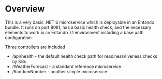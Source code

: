 # Overview
This is a very basic .NET 6 microservice which is deployable in an Entando bundle. It runs on port 8081, has a basic health check, 
and the necessary elements to work in an Entando 7.1 environment including a base path configuration.

Three controllers are included
 * /api/health - the default health check path for readiness/liveness checks by K8s
 * /WeatherForecast - a standard reference microservice
 * /RandomNumber - another simple microservice

